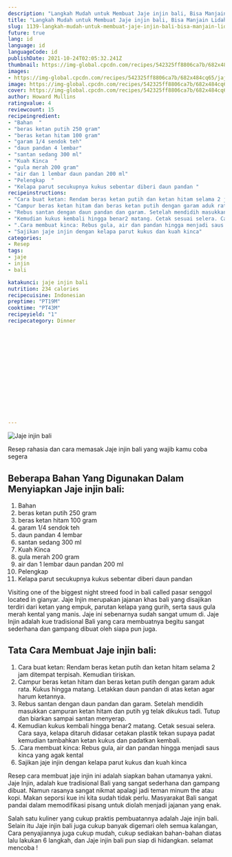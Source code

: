 ```yaml
---
description: "Langkah Mudah untuk Membuat Jaje injin bali, Bisa Manjain Lidah"
title: "Langkah Mudah untuk Membuat Jaje injin bali, Bisa Manjain Lidah"
slug: 1139-langkah-mudah-untuk-membuat-jaje-injin-bali-bisa-manjain-lidah
future: true
lang: id
language: id
languageCode: id
publishDate: 2021-10-24T02:05:32.241Z 
thumbnail: https://img-global.cpcdn.com/recipes/542325ff8806ca7b/682x484cq65/jaje-injin-bali-foto-resep-utama.png
images:
- https://img-global.cpcdn.com/recipes/542325ff8806ca7b/682x484cq65/jaje-injin-bali-foto-resep-utama.png
image: https://img-global.cpcdn.com/recipes/542325ff8806ca7b/682x484cq65/jaje-injin-bali-foto-resep-utama.png
cover: https://img-global.cpcdn.com/recipes/542325ff8806ca7b/682x484cq65/jaje-injin-bali-foto-resep-utama.png
author: Howard Mullins
ratingvalue: 4
reviewcount: 15
recipeingredient:
- "Bahan  "
- "beras ketan putih 250 gram"
- "beras ketan hitam 100 gram"
- "garam 1/4 sendok teh"
- "daun pandan 4 lembar"
- "santan sedang 300 ml"
- "Kuah Kinca  "
- "gula merah 200 gram"
- "air dan 1 lembar daun pandan 200 ml"
- "Pelengkap  "
- "Kelapa parut secukupnya kukus sebentar diberi daun pandan "
recipeinstructions:
- "Cara buat ketan: Rendam beras ketan putih dan ketan hitam selama 2 jam ditempat terpisah. Kemudian tiriskan."
- "Campur beras ketan hitam dan beras ketan putih dengan garam aduk rata. Kukus hingga matang. Letakkan daun pandan di atas ketan agar harum ketannya."
- "Rebus santan dengan daun pandan dan garam. Setelah mendidih masukkan campuran ketan hitam dan putih yg telak dikukus tadi. Tutup dan biarkan sampai santan menyerap."
- "Kemudian kukus kembali hingga benar2 matang. Cetak sesuai selera. Cara saya, kelapa ditaruh didasar cetakan plastik tekan supaya padat kemudian tambahkan ketan kukus dan padatkan kembali."
- ".Cara membuat kinca: Rebus gula, air dan pandan hingga menjadi saus kinca yang agak kental"
- "Sajikan jaje injin dengan kelapa parut kukus dan kuah kinca"
categories:
- Resep
tags:
- jaje
- injin
- bali

katakunci: jaje injin bali 
nutrition: 234 calories
recipecuisine: Indonesian
preptime: "PT19M"
cooktime: "PT43M"
recipeyield: "1"
recipecategory: Dinner


     
    
    
    
    
    
    
    
    
    
    
      
    
---
```



![Jaje injin bali](https://img-global.cpcdn.com/recipes/542325ff8806ca7b/682x484cq65/jaje-injin-bali-foto-resep-utama.png)

Resep rahasia dan cara memasak  Jaje injin bali yang wajib kamu coba segera

<!--inarticleads1-->

## Beberapa Bahan Yang Digunakan Dalam Menyiapkan Jaje injin bali:

1. Bahan  
1. beras ketan putih 250 gram
1. beras ketan hitam 100 gram
1. garam 1/4 sendok teh
1. daun pandan 4 lembar
1. santan sedang 300 ml
1. Kuah Kinca  
1. gula merah 200 gram
1. air dan 1 lembar daun pandan 200 ml
1. Pelengkap  
1. Kelapa parut secukupnya kukus sebentar diberi daun pandan 

Visiting one of the biggest night streed food in bali called pasar senggol located in gianyar. Jaje Injin merupakan jajanan khas bali yang disajikan terdiri dari ketan yang empuk, parutan kelapa yang gurih, serta saus gula merah kental yang manis. Jaje ini sebenarnya sudah sangat umum di. Jaje Injin adalah kue tradisional Bali yang cara membuatnya begitu sangat sederhana dan gampang dibuat oleh siapa pun juga. 

<!--inarticleads2-->

## Tata Cara Membuat Jaje injin bali:

1. Cara buat ketan: Rendam beras ketan putih dan ketan hitam selama 2 jam ditempat terpisah. Kemudian tiriskan.
1. Campur beras ketan hitam dan beras ketan putih dengan garam aduk rata. Kukus hingga matang. Letakkan daun pandan di atas ketan agar harum ketannya.
1. Rebus santan dengan daun pandan dan garam. Setelah mendidih masukkan campuran ketan hitam dan putih yg telak dikukus tadi. Tutup dan biarkan sampai santan menyerap.
1. Kemudian kukus kembali hingga benar2 matang. Cetak sesuai selera. Cara saya, kelapa ditaruh didasar cetakan plastik tekan supaya padat kemudian tambahkan ketan kukus dan padatkan kembali.
1. .Cara membuat kinca: Rebus gula, air dan pandan hingga menjadi saus kinca yang agak kental
1. Sajikan jaje injin dengan kelapa parut kukus dan kuah kinca


Resep cara membuat jaje injin ini adalah siapkan bahan utamanya yakni. Jaje Injin, adalah kue tradisional Bali yang sangat sederhana dan gampang dibuat. Namun rasanya sangat nikmat apalagi jadi teman minum the atau kopi. Makan seporsi kue ini kita sudah tidak perlu. Masyarakat Bali sangat pandai dalam memodifikasi pisang untuk diolah menjadi jajanan yang enak. 

Salah satu kuliner yang cukup praktis pembuatannya adalah  Jaje injin bali. Selain itu  Jaje injin bali  juga cukup banyak digemari oleh semua kalangan, Cara penyajiannya juga cukup mudah, cukup sediakan bahan-bahan diatas lalu lakukan 6 langkah, dan  Jaje injin bali  pun siap di hidangkan. selamat mencoba !
